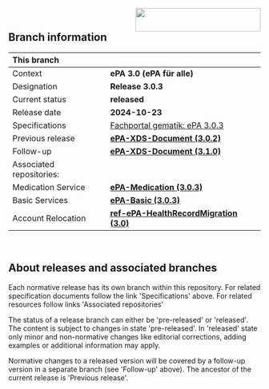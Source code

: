 <img align="right" width="250" height="47" src="images/Gematik_Logo_Flag_With_Background.png"/> <br/>    

## Branch information

|This branch||
|:----|----|
| Context| __ePA 3.0 (ePA für alle)__|
| Designation  | __Release 3.0.3__  |
| Current status | __released__ |
| Release date   | __2024-10-23__  |
| Specifications| [Fachportal gematik: ePA 3.0.3](https://gemspec.gematik.de/releases/ePA_3_0_3/)|
| Previous release | [**ePA-XDS-Document (3.0.2)**](https://github.com/gematik/epa-xds-document/tree/ePA-3.0.2)|
| Follow-up | [**ePA-XDS-Document (3.1.0)**](https://github.com/gematik/epa-xds-document/tree/ePA-3.1.0)|
| Associated repositories:||
| Medication Service | [**ePA-Medication (3.0.3)**](https://github.com/gematik/ePA-Medication/tree/ePA-3.0.3) |
| Basic Services | [**ePA-Basic (3.0.3)**](https://github.com/gematik/ePA-Basic/tree/ePA-3.0.3) |
| Account Relocation | [**ref-ePA-HealthRecordMigration (3.0)**](https://github.com/gematik/ref-ePA-HealthRecordMigration/tree/ePA-3.0) |

</br>

## About releases and associated branches
Each normative release has its own branch within this repository.
For related specification documents follow the link 'Specifications' above. For related resources follow links 'Associated repositories'

The status of a release branch can either be 'pre-released' or 'released'. The content is subject to changes in state 'pre-released'. In 'released' state only minor and non-normative changes like editorial corrections, adding examples or additional information may apply.

Normative changes to a released version will be covered by a follow-up version in a separate branch (see 'Follow-up' above). The ancestor of the current release is 'Previous release'.

